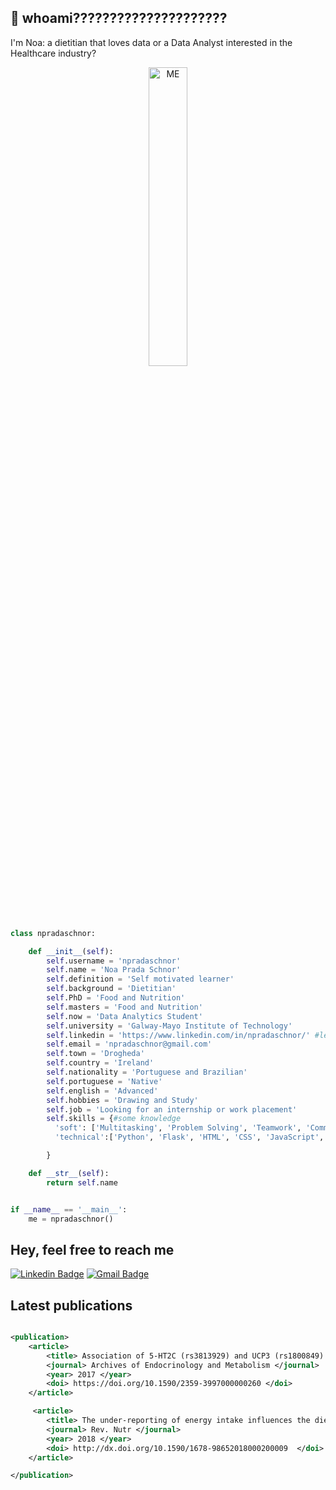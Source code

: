 ## :star2: whoami?????????????????????

I'm Noa: a dietitian that loves data or a Data Analyst interested in the Healthcare industry? 

<div style="text-align:center">
    <img src="https://i.ibb.co/nrDCgzK/ME.png"alt="ME" border="0" width=35% height=35% align="center" class="center"/>
</div>


```python
class npradaschnor:

    def __init__(self):
        self.username = 'npradaschnor'
        self.name = 'Noa Prada Schnor'
        self.definition = 'Self motivated learner'
        self.background = 'Dietitian'
        self.PhD = 'Food and Nutrition'
        self.masters = 'Food and Nutrition'
        self.now = 'Data Analytics Student'
        self.university = 'Galway-Mayo Institute of Technology'
        self.linkedin = 'https://www.linkedin.com/in/npradaschnor/' #let's connect
        self.email = 'npradaschnor@gmail.com'
        self.town = 'Drogheda'
        self.country = 'Ireland'
        self.nationality = 'Portuguese and Brazilian'
        self.portuguese = 'Native'
        self.english = 'Advanced'
        self.hobbies = 'Drawing and Study'
        self.job = 'Looking for an internship or work placement'
        self.skills = {#some knowledge
          'soft': ['Multitasking', 'Problem Solving', 'Teamwork', 'Communication', 'Research','Adaptability', 'Resourcefulness', 'Eagerness to learn'],
          'technical':['Python', 'Flask', 'HTML', 'CSS', 'JavaScript','Boostrap', 'SQL','MySQL', 'SQL Server', 'Pandas', 'Numpy', 'Matplotlib.pyplot', 'Seaborn', 'Sklearn', 'Jupyter Notebook'. 'Visual Studio Code']

        }

    def __str__(self):
        return self.name


if __name__ == '__main__':
    me = npradaschnor()


```




## Hey, feel free to reach me

[![Linkedin Badge](https://img.shields.io/badge/-LinkedIn-blue?style=flat-square&logo=Linkedin&logoColor=white&link=https://https://www.linkedin.com/in/npradaschnor/)](https://www.linkedin.com/in/npradaschnor/)
[![Gmail Badge](https://img.shields.io/badge/-npradaschnor@gmail.com-c14438?style=flat-square&logo=Gmail&logoColor=white&link=mailto:npradaschnor@gmail.com)](mailto:npradaschnor@gmail.com)


## Latest publications

```XML

<publication>
    <article>
        <title> Association of 5-HT2C (rs3813929) and UCP3 (rs1800849) gene polymorphisms with type 2 diabetes in obese women candidates for bariatric surgery </title>
        <journal> Archives of Endocrinology and Metabolism </journal>
        <year> 2017 </year>
        <doi> https://doi.org/10.1590/2359-3997000000260 </doi>
    </article>

     <article>
        <title> The under-reporting of energy intake influences the dietary pattern reported by obese women in the waiting list for bariatric surgery </title>
        <journal> Rev. Nutr </journal>
        <year> 2018 </year>
        <doi> http://dx.doi.org/10.1590/1678-98652018000200009  </doi>
    </article>

</publication>

```
